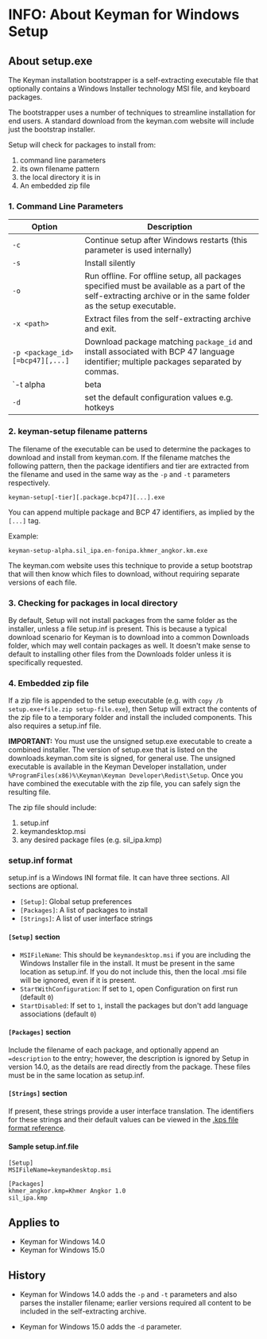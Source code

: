 # INFO: About Keyman for Windows Setup

## About setup.exe

The Keyman installation bootstrapper is a self-extracting executable file that optionally contains a Windows Installer technology MSI file, and keyboard packages.

The bootstrapper uses a number of techniques to streamline installation for end users. A standard download from the keyman.com website will include just the bootstrap installer.

Setup will check for packages to install from:

1. command line parameters
2. its own filename pattern
3. the local directory it is in
4. An embedded zip file

### 1. Command Line Parameters

Option | Description
-------|------------
`-c` | Continue setup after Windows restarts (this parameter is used internally)
`-s` | Install silently
`-o` | Run offline. For offline setup, all packages specified must be available as a part of the self-extracting archive or in the same folder as the setup executable.
`-x <path>` | Extract files from the self-extracting archive and exit.
`-p <package_id>[=bcp47][,...]` | Download package matching `package_id` and install associated with BCP 47 language identifier; multiple packages separated by commas.
`-t alpha|beta|stable` | Download and install the corresponding tier of Keyman for Windows from keyman.com. If not specified, the installer will use the tier that it was built with (this can be viewed in the Setup Options dialog).
`-d` | set the default configuration values e.g. hotkeys

### 2. keyman-setup filename patterns

The filename of the executable can be used to determine the packages to download and install from keyman.com. If the filename matches the following pattern, then the package identifiers and tier are extracted from the filename and used in the same way as the `-p` and `-t` parameters respectively.

```
keyman-setup[-tier][.package.bcp47][...].exe
```

You can append multiple package and BCP 47 identifiers, as implied by the `[...]` tag.

Example:

```
keyman-setup-alpha.sil_ipa.en-fonipa.khmer_angkor.km.exe
```

The keyman.com website uses this technique to provide a setup bootstrap that will then know which files to download, without requiring separate versions of each file.

### 3. Checking for packages in local directory

By default, Setup will not install packages from the same folder as the installer, unless a file setup.inf is present. This is because a typical download scenario for Keyman is to download into a common Downloads folder, which may well contain packages as well. It doesn't make sense to default to installing other files from the Downloads folder unless it is specifically requested.

### 4. Embedded zip file

If a zip file is appended to the setup executable (e.g. with `copy /b setup.exe+file.zip setup-file.exe`), then Setup will extract the contents of the zip file to a temporary folder and install the included components. This also requires a setup.inf file.

**IMPORTANT:** You must use the unsigned setup.exe executable to create a
combined installer. The version of setup.exe that is listed on the
downloads.keyman.com site is signed, for general use. The unsigned executable is
available in the Keyman Developer installation, under
`%ProgramFiles(x86)%\Keyman\Keyman Developer\Redist\Setup`. Once you have
combined the executable with the zip file, you can safely sign the resulting
file.

The zip file should include:

1. setup.inf
2. keymandesktop.msi
3. any desired package files (e.g. sil_ipa.kmp)

### setup.inf format

setup.inf is a Windows INI format file. It can have three sections. All sections are optional.

* `[Setup]`: Global setup preferences
* `[Packages]`: A list of packages to install
* `[Strings]`: A list of user interface strings

#### `[Setup]` section

* `MSIFileName`: This should be `keymandesktop.msi` if you are including the Windows Installer file in the install. It must be present in the same location as setup.inf. If you do not include this, then the local .msi file will be ignored, even if it is present.
* `StartWithConfiguration`: If set to `1`, open Configuration on first run (default `0`)
* `StartDisabled`: If set to `1`, install the packages but don't add language associations (default `0`)

#### `[Packages]` section

Include the filename of each package, and optionally append an `=description` to the entry; however, the description is ignored by Setup in version 14.0, as the details are read directly from the package. These files must be in the same location as setup.inf.

#### `[Strings]` section

If present, these strings provide a user interface translation. The identifiers for these strings and their default values can be viewed in the [.kps file format reference](/developer/current-version/reference/file-types/kps).

#### Sample setup.inf.file

```
[Setup]
MSIFileName=keymandesktop.msi

[Packages]
khmer_angkor.kmp=Khmer Angkor 1.0
sil_ipa.kmp
```

## Applies to
 * Keyman for Windows 14.0
 * Keyman for Windows 15.0

## History
 * Keyman for Windows 14.0 adds the `-p` and `-t` parameters and also parses the installer filename; earlier versions required all content to be included in the self-extracting archive.
 
 * Keyman for Windows 15.0 adds the `-d` parameter.

